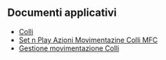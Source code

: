 ## Documenti applicativi
- [Colli](Sorgenti/DOC/TA/B£AMO/GMCOLL_INT)
- [Set n Play Azioni Movimentazine Colli MFC](Sorgenti/DOC/OJ/PGM/GMK3500)
- [Gestione movimentazione Colli](Sorgenti/DOC/OJ/PGM/TSTK35)
